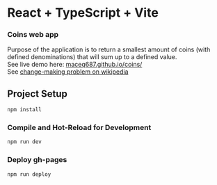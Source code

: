# React + TypeScript + Vite

### Coins web app

Purpose of the application is to return a smallest amount of coins (with defined denominations) that will sum up to a defined value.  
See live demo here: [maceq687.github.io/coins/](https://maceq687.github.io/coins/)  
See [change-making problem on wikipedia](https://en.wikipedia.org/wiki/Change-making_problem)

## Project Setup

```sh
npm install
```

### Compile and Hot-Reload for Development

```sh
npm run dev
```

### Deploy gh-pages

```sh
npm run deploy
```
